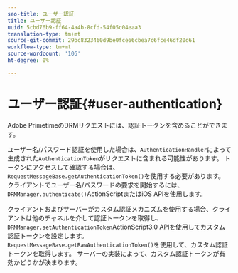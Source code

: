 ```yaml
---
seo-title: ユーザー認証
title: ユーザー認証
uuid: 5cbd76b9-ff64-4a4b-8cfd-54f05c04eaa3
translation-type: tm+mt
source-git-commit: 29bc8323460d9be0fce66cbea7c6fce46df20d61
workflow-type: tm+mt
source-wordcount: '106'
ht-degree: 0%

---
```



# ユーザー認証{#user-authentication}

Adobe PrimetimeのDRMリクエストには、認証トークンを含めることができます。

ユーザー名/パスワード認証を使用した場合は、`AuthenticationHandler`によって生成された`AuthenticationToken`がリクエストに含まれる可能性があります。 トークンにアクセスして確認する場合は、`RequestMessageBase.getAuthenticationToken()`を使用する必要があります。 クライアントでユーザー名/パスワードの要求を開始するには、`DRMManager.authenticate()`ActionScriptまたはiOS APIを使用します。

クライアントおよびサーバーがカスタム認証メカニズムを使用する場合、クライアントは他のチャネルを介して認証トークンを取得し、`DRMManager.setAuthenticationToken`ActionScript3.0 APIを使用してカスタム認証トークンを設定します。 `RequestMessageBase.getRawAuthenticationToken()`を使用して、カスタム認証トークンを取得します。 サーバーの実装によって、カスタム認証トークンが有効かどうかが決まります。
